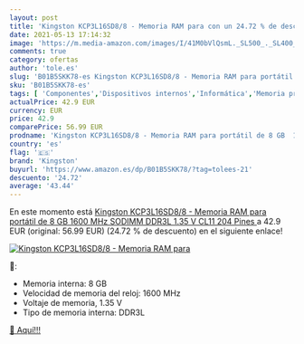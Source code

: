 ```yaml
---
layout: post
title: 'Kingston KCP3L16SD8/8 - Memoria RAM para con un 24.72 % de descuento'
date: 2021-05-13 17:14:32
image: 'https://m.media-amazon.com/images/I/41M0bVlQsmL._SL500_._SL400_.jpg'
comments: true
category: ofertas
author: 'tole.es'
slug: 'B01B5SKK78-es Kingston KCP3L16SD8/8 - Memoria RAM para portátil de 8 GB...'
sku: 'B01B5SKK78-es'
tags: [ 'Componentes','Dispositivos internos','Informática','Memoria principal','kingston','ram', ]
actualPrice: 42.9 EUR
currency: EUR
price: 42.9
comparePrice: 56.99 EUR
prodname: 'Kingston KCP3L16SD8/8 - Memoria RAM para portátil de 8 GB  1600 MHz SODIMM  DDR3L  1.35 V  CL11  204 Pines '
country: 'es'
flag: '🇪🇸'
brand: 'Kingston'
buyurl: 'https://www.amazon.es/dp/B01B5SKK78/?tag=tolees-21'
descuento: '24.72'
average: '43.44'
---
```


En este momento está [Kingston KCP3L16SD8/8 - Memoria RAM para portátil de 8 GB  1600 MHz SODIMM  DDR3L  1.35 V  CL11  204 Pines ](https://www.amazon.es/dp/B01B5SKK78/?tag=tolees-21) a 42.9 EUR (original: 56.99 EUR) (24.72 %  de descuento) en el siguiente enlace!

[![Kingston KCP3L16SD8/8 - Memoria RAM para](https://m.media-amazon.com/images/I/41M0bVlQsmL._SL500_._SL400_.jpg)](https://www.amazon.es/dp/B01B5SKK78/?tag=tolees-21)

🔎:

- Memoria interna: 8 GB
- Velocidad de memoria del reloj: 1600 MHz
- Voltaje de memoria, 1.35 V
- Tipo de memoria interna: DDR3L

[🛒 Aquí!!!](https://www.amazon.es/dp/B01B5SKK78/?tag=tolees-21)
